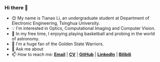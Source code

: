 ### Hi there 👋

<!--
**Lukeli0425/Lukeli0425** is a ✨ _special_ ✨ repository because its `README.md` (this file) appears on your GitHub profile.

Here are some ideas to get you started:

- 🔭 I’m currently working on ...
- 🌱 I’m currently learning ...
- 👯 I’m looking to collaborate on ...
- 🤔 I’m looking for help with ...
- 💬 Ask me about ...
- 📫 How to reach me: ...
- 😄 Pronouns: ...
- ⚡ Fun fact: ...
-->

- 😊 My name is Tianao Li, an undergraduate student at Department of Electronic Engineering, Tsinghua University. 
- 💡 I'm interested in Optics, Computational Imaging and Computer Vision.
- 🔭 In my free time, I enjoying playing basketball and probing in the world of astronomy.
- 🏀 I'm a huge fan of the Golden State Warriors.
- 💬 Ask me about 
- 📫 How to reach me: [**Email**](mailto:lta19@mails.tsinghua.edu.cn) | [**CV**](./) | [**GitHub**](https://github.com/Lukeli0425/) | [**LinkedIn**](https://www.linkedin.com/in/tianao-li-596997227/) | [**Bilibili**](https://space.bilibili.com/94808364)